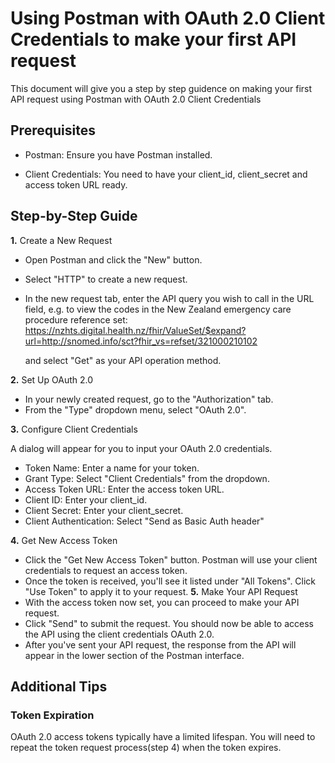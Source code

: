 # Using Postman with OAuth 2.0 Client Credentials to make your first API request
This document will give you a step by step guidence on making your first API request using Postman with OAuth 2.0 Client Credentials

## Prerequisites
* Postman: Ensure you have Postman installed.

* Client Credentials: You need to have your client_id, client_secret and access token URL ready.

## Step-by-Step Guide
**1.**  Create a New Request

* Open Postman and click the "New" button.

* Select "HTTP" to create a new request.
* In the new request tab, enter the API query you wish to call in the URL field, e.g. to view the codes in the New Zealand emergency care procedure reference set: https://nzhts.digital.health.nz/fhir/ValueSet/$expand?url=http://snomed.info/sct?fhir_vs=refset/321000210102


    and select "Get" as your API operation method.

**2.** Set Up OAuth 2.0
*	In your newly created request, go to the "Authorization" tab.
*	From the "Type" dropdown menu, select "OAuth 2.0".

**3.** Configure Client Credentials

A dialog will appear for you to input your OAuth 2.0 credentials.
*	Token Name: Enter a name for your token.
*	Grant Type: Select "Client Credentials" from the dropdown.
*	Access Token URL: Enter the access token URL.
*	Client ID: Enter your client_id.
*	Client Secret: Enter your client_secret.
*	Client Authentication: Select "Send as Basic Auth header"

**4.** Get New Access Token

*	Click the "Get New Access Token" button. Postman will use your client credentials to request an access token.
*	Once the token is received, you'll see it listed under "All Tokens". Click "Use Token" to apply it to your request.
**5.** Make Your API Request
*	With the access token now set, you can proceed to make your API request.
*	Click "Send" to submit the request. You should now be able to access the API using the client credentials OAuth 2.0.
*	After you've sent your API request, the response from the API will appear in the lower section of the Postman interface.

## Additional Tips

### Token Expiration
OAuth 2.0 access tokens typically have a limited lifespan. You will need to repeat the token request process(step 4) when the token expires.
